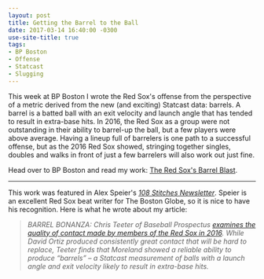 ```yaml
---
layout: post
title: Getting the Barrel to the Ball
date: 2017-03-14 16:40:00 -0300
use-site-title: true
tags:
- BP Boston
- Offense
- Statcast
- Slugging
---
```


This week at BP Boston I wrote the Red Sox's offense from the perspective of a metric derived from the new (and exciting)
Statcast data: barrels. A barrel is a batted ball with an exit velocity and launch angle that has tended to result in
extra-base hits. In 2016, the Red Sox as a group were not outstanding in their ability to barrel-up the ball, but a few
players were above average. Having a lineup full of barrelers is one path to a successful offense, but as the 2016 Red Sox
showed, stringing together singles, doubles and walks in front of just a few barrelers will also work out just fine. 

Head over to BP Boston and read my work: <a href = "http://boston.locals.baseballprospectus.com/2017/03/14/the-red-soxs-barrel-blast/" target = "_blank"> The Red Sox's Barrel Blast</a>.

***

This work was featured in Alex Speier's <a href = "http://pages.email.bostonglobe.com/108StitchesSignUp/?s_campaign=108stitches:newsletter" target = "_blank"> *108 Stitches Newsletter*</a>.
Speier is an excellent Red Sox beat writer for The Boston Globe, so it is nice to have his recognition. Here is what he wrote about my article:

> *BARREL BONANZA: Chris Teeter of Baseball Prospectus <a href = "http://boston.locals.baseballprospectus.com/2017/03/14/the-red-soxs-barrel-blast/" target = "_blank"> examines the quality of contact made by members of the Red Sox in 2016</a>. While David Ortiz produced consistently great contact that will be hard to replace, Teeter finds that Moreland showed a reliable ability to produce “barrels” – a Statcast measurement of balls with a launch angle and exit velocity likely to result in extra-base hits.*